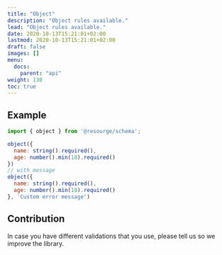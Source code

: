 ```yaml
---
title: "Object"
description: "Object rules available."
lead: "Object rules available."
date: 2020-10-13T15:21:01+02:00
lastmod: 2020-10-13T15:21:01+02:00
draft: false
images: []
menu:
  docs:
    parent: "api"
weight: 130
toc: true
---
```


## Example

```javascript
import { object } from '@resourge/schema';

object({
  name: string().required(),
  age: number().min(18).required()
})
// with message
object({
  name: string().required(),
  age: number().min(18).required()
}, 'Custom error message')
```

## Contribution

In case you have different validations that you use, please tell us so we improve the library.
